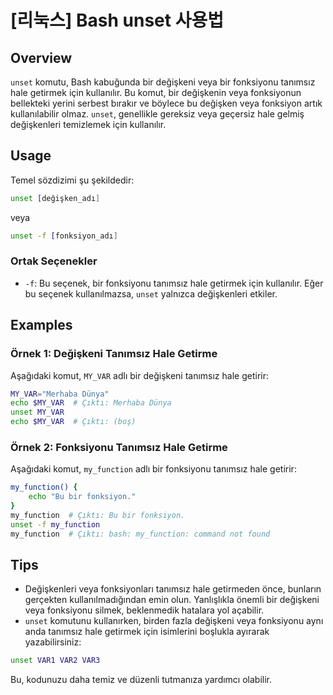 # [리눅스] Bash unset 사용법

## Overview
`unset` komutu, Bash kabuğunda bir değişkeni veya bir fonksiyonu tanımsız hale getirmek için kullanılır. Bu komut, bir değişkenin veya fonksiyonun bellekteki yerini serbest bırakır ve böylece bu değişken veya fonksiyon artık kullanılabilir olmaz. `unset`, genellikle gereksiz veya geçersiz hale gelmiş değişkenleri temizlemek için kullanılır.

## Usage
Temel sözdizimi şu şekildedir:

```bash
unset [değişken_adı]
```

veya

```bash
unset -f [fonksiyon_adı]
```

### Ortak Seçenekler
- `-f`: Bu seçenek, bir fonksiyonu tanımsız hale getirmek için kullanılır. Eğer bu seçenek kullanılmazsa, `unset` yalnızca değişkenleri etkiler.

## Examples
### Örnek 1: Değişkeni Tanımsız Hale Getirme
Aşağıdaki komut, `MY_VAR` adlı bir değişkeni tanımsız hale getirir:

```bash
MY_VAR="Merhaba Dünya"
echo $MY_VAR  # Çıktı: Merhaba Dünya
unset MY_VAR
echo $MY_VAR  # Çıktı: (boş)
```

### Örnek 2: Fonksiyonu Tanımsız Hale Getirme
Aşağıdaki komut, `my_function` adlı bir fonksiyonu tanımsız hale getirir:

```bash
my_function() {
    echo "Bu bir fonksiyon."
}
my_function  # Çıktı: Bu bir fonksiyon.
unset -f my_function
my_function  # Çıktı: bash: my_function: command not found
```

## Tips
- Değişkenleri veya fonksiyonları tanımsız hale getirmeden önce, bunların gerçekten kullanılmadığından emin olun. Yanlışlıkla önemli bir değişkeni veya fonksiyonu silmek, beklenmedik hatalara yol açabilir.
- `unset` komutunu kullanırken, birden fazla değişkeni veya fonksiyonu aynı anda tanımsız hale getirmek için isimlerini boşlukla ayırarak yazabilirsiniz:

```bash
unset VAR1 VAR2 VAR3
```

Bu, kodunuzu daha temiz ve düzenli tutmanıza yardımcı olabilir.